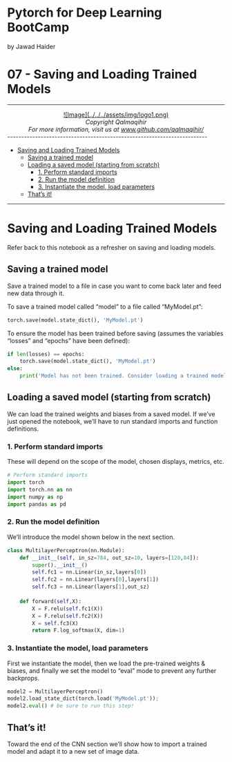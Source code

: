 Pytorch for Deep Learning BootCamp
================
by Jawad Haider

# **07 - Saving and Loading Trained Models**
------------------------------------------------------------------------
<center>
<a href=''>![Image](../../../assets/img/logo1.png)</a>
</center>
<center>
<em>Copyright Qalmaqihir</em>
</center>
<center>
<em>For more information, visit us at
<a href='http://www.github.com/qalmaqihir/'>www.github.com/qalmaqihir/</a></em>
</center>
------------------------------------------------------------------------

- <a href="#saving-and-loading-trained-models"
  id="toc-saving-and-loading-trained-models">Saving and Loading Trained
  Models</a>
  - <a href="#saving-a-trained-model" id="toc-saving-a-trained-model">Saving
    a trained model</a>
  - <a href="#loading-a-saved-model-starting-from-scratch"
    id="toc-loading-a-saved-model-starting-from-scratch">Loading a saved
    model (starting from scratch)</a>
    - <a href="#perform-standard-imports" id="toc-perform-standard-imports">1.
      Perform standard imports</a>
    - <a href="#run-the-model-definition" id="toc-run-the-model-definition">2.
      Run the model definition</a>
    - <a href="#instantiate-the-model-load-parameters"
      id="toc-instantiate-the-model-load-parameters">3. Instantiate the model,
      load parameters</a>
  - <a href="#thats-it" id="toc-thats-it">That’s it!</a>

------------------------------------------------------------------------

# Saving and Loading Trained Models

Refer back to this notebook as a refresher on saving and loading models.

## Saving a trained model

Save a trained model to a file in case you want to come back later and
feed new data through it.

To save a trained model called “model” to a file called “MyModel.pt”:

``` python
torch.save(model.state_dict(), 'MyModel.pt')
```

To ensure the model has been trained before saving (assumes the
variables “losses” and “epochs” have been defined):

``` python
if len(losses) == epochs:
    torch.save(model.state_dict(), 'MyModel.pt')
else:
    print('Model has not been trained. Consider loading a trained model instead.')
```

## Loading a saved model (starting from scratch)

We can load the trained weights and biases from a saved model. If we’ve
just opened the notebook, we’ll have to run standard imports and
function definitions.

### 1. Perform standard imports

These will depend on the scope of the model, chosen displays, metrics,
etc.

``` python
# Perform standard imports
import torch
import torch.nn as nn
import numpy as np
import pandas as pd
```

### 2. Run the model definition

We’ll introduce the model shown below in the next section.

``` python
class MultilayerPerceptron(nn.Module):
    def __init__(self, in_sz=784, out_sz=10, layers=[120,84]):
        super().__init__()
        self.fc1 = nn.Linear(in_sz,layers[0])
        self.fc2 = nn.Linear(layers[0],layers[1])
        self.fc3 = nn.Linear(layers[1],out_sz)
    
    def forward(self,X):
        X = F.relu(self.fc1(X))
        X = F.relu(self.fc2(X))
        X = self.fc3(X)
        return F.log_softmax(X, dim=1)
```

### 3. Instantiate the model, load parameters

First we instantiate the model, then we load the pre-trained weights &
biases, and finally we set the model to “eval” mode to prevent any
further backprops.

``` python
model2 = MultilayerPerceptron()
model2.load_state_dict(torch.load('MyModel.pt'));
model2.eval() # be sure to run this step!
```

## That’s it!

Toward the end of the CNN section we’ll show how to import a trained
model and adapt it to a new set of image data.
